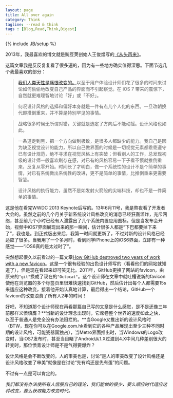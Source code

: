```yaml
---
layout: page
title: All over again
category: Think
tagline: --read & think
tags : [Blog,Read,Think,Digest]
---
```

{% include JB/setup %}

2013年，我最喜欢的博文就是豌豆荚创始人王俊煜写的[《从头再来》](http://blog.wangjunyu.net/1144)。

这篇文章我是反反复复看了很多遍的，因为有一些地方确实值得深思。下面节选几个我最喜欢的部分：

>[我们人类天性是痛恨改变的。](http://www.nngroup.com/articles/fresh-vs-familiar-aggressive-redesign/)以至于用户体验设计师们花了很多的时间来讨论如何偷偷地改变自己产品的界面而不引起察觉。在 iOS 7 带来的震惊下，自然就更难理智地讨论「好」或「不好」。

>何况设计风格的选择和偏好本身就是一件有点儿个人化的东西。一旦改朝换代即推倒重来，并不算是特别罕见的事情。

>战略很多时候无所谓对错，关键就是选定了方向后不能动摇。设计风格也如此。

>一条道走到黑，把一个方向做到极致，是很多人都缺少的能力。我自己是因为缺乏视觉设计的能力，所以自己做界面的时候是一切视觉元素都乖乖遵守已有设计规范，绝不寻求在视觉风格上有突破；但看别人的工作，总发现初级的设计师一般喜欢刷存在感，对已有的风格容易一下子看不惯就推倒重来，反复从零开始。时间长了才明白，做一个系统性的设计不是个简单的事情，对已有系统做出系统性的改进，更不是简单的事情，比推倒重来更需要智慧。

>设计风格的执行能力，虽然不是如发射火箭般的尖端科技，却也不是一件简单的事情。

这是他在看完WWDC 2013 Keynote后写的。13年6月11号，我是熬夜看了开发者大会的。虽然之前的几个月关于新系统设计风格改变的消息已经狂轰滥炸，充斥网络，甚至前几个小时已经有人泄露出了几个系统内置应用图标。但是当发布会开始，视频中iOS7界面展现出来的那一瞬间，估计很多人都是“下巴都要掉下来了”，我也是。到正式版出来后，我第一时间就更新了，不过对新的设计风格已经适应了很多。当我用了一个多月时，看到同学iPhone上的iOS6界面，立即有一种感觉——“iOS6真的是太过时了”。

突然想起很久以前看过的一篇文章[How GitHub destroyed two years of work with a new favicon](http://blog.nyaruka.com/how-GitHub-destroyed-two-years-of-work-with-a)。这是一个很有经验的出色设计师写的（看看他们的网站就知道了），但是现在看起来却可笑无比。2011年，GitHub更换了网站的favicon，由原来的`"git"`换成了现在的`"Octocat"`。这个设计师在文章中就吐槽说新的favicon使他在浏览器的多个标签页里很难快速找到GitHub，然后估计出每个人都需要15s来适应这种改变，接着他开始认真地计算，最后得出一个结论，GitHub一个favicon的改变浪费了所有人2年的时间！

好吧，不知道那个设计师现在再看那篇自己写的文章是什么感觉，是不是还像三年前那样义愤填膺？**当新的设计理念出现时，它席卷整个世界的速度如此之快，以至于普通人是完全没有办法阻拦的。**当Google又推出新的设计风格时（BTW，现在你可以在Google.com.hk看到它的各种产品展现出至少三种不同时期的设计风格，可能瓷器国独占），当Metro界面推出时，当Windows的Logo改变时，当iOS7发布时，甚至当目睹了Android从1.X过渡到4.X中间几种差别很大的转变时，那位愤青设计师是不是气得要爆炸？

设计风格是会不断改变的，人的审美也是，讨论“是人的审美改变了设计风格还是设计风格改变了审美”就像是在讨论“先有鸡还是先有蛋”的问题。

不过有一点是可以肯定的。

*我们都没有办法使所有人信服自己的理论，我们能做的很少，要么顺应时代适应这种改变，要么获取能力改变时代。*